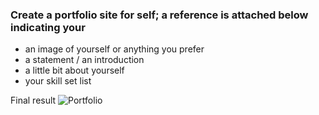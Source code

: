 ### Create a portfolio site for self; a reference is attached below indicating your

* an image of yourself or anything you prefer
* a statement / an introduction
* a little bit about yourself
* your skill set list


Final result
![Portfolio](https://user-images.githubusercontent.com/70502261/203022572-48805100-6feb-48c6-a4fb-cc9c1348886d.png)
